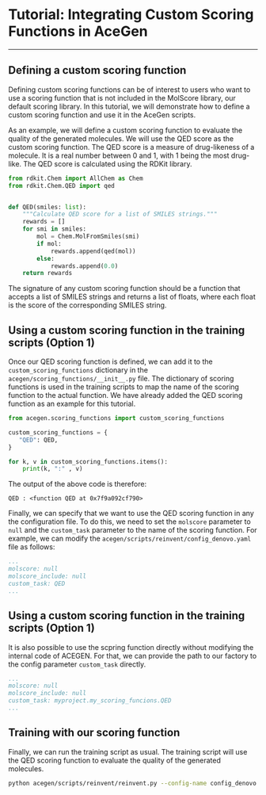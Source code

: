 # Tutorial: Integrating Custom Scoring Functions in AceGen

---

## Defining a custom scoring function

Defining custom scoring functions can be of interest to users who want to use a scoring function that is not included in the MolScore library, our default scoring library. In this tutorial, we will demonstrate how to define a custom scoring function and use it in the AceGen scripts.

As an example, we will define a custom scoring function to evaluate the quality of the generated molecules. We will use the QED score as the custom scoring function. The QED score is a measure of drug-likeness of a molecule. It is a real number between 0 and 1, with 1 being the most drug-like. The QED score is calculated using the RDKit library.


```python 
from rdkit.Chem import AllChem as Chem
from rdkit.Chem.QED import qed


def QED(smiles: list):
    """Calculate QED score for a list of SMILES strings."""
    rewards = []
    for smi in smiles:
        mol = Chem.MolFromSmiles(smi)
        if mol:
            rewards.append(qed(mol))
        else:
            rewards.append(0.0)
    return rewards
```

The signature of any custom scoring function should be a function that accepts a list of SMILES strings and returns a list of floats, where each float is the score of the corresponding SMILES string.

## Using a custom scoring function in the training scripts (Option 1)

Once our QED scoring function is defined, we can add it to the `custom_scoring_functions` dictionary in the `acegen/scoring_functions/__init__.py` file. The dictionary of scoring functions is used in the training scripts to map the name of the scoring function to the actual function. We have already added the QED scoring function as an example for this tutorial. 

```python
from acegen.scoring_functions import custom_scoring_functions

custom_scoring_functions = {
   "QED": QED,
}

for k, v in custom_scoring_functions.items():
    print(k, ":" , v)
```

The output of the above code is therefore:

```QED : <function QED at 0x7f9a092cf790>```

Finally, we can specify that we want to use the QED scoring function in any the configuration file. 
To do this, we need to set the `molscore` parameter to `null` and the `custom_task` parameter to the name of the scoring function. For example, we can modify the `acegen/scripts/reinvent/config_denovo.yaml` file as follows:

```yaml
...
molscore: null
molscore_include: null
custom_task: QED
...
```

## Using a custom scoring function in the training scripts (Option 1)

It is also possible to use the scpring function directly without modifying the internal code of ACEGEN.
For that, we can provide the path to our factory to the config parameter `custom_task` directly.

```yaml
...
molscore: null
molscore_include: null
custom_task: myproject.my_scoring_funcions.QED
...
```

## Training with our scoring function

Finally, we can run the training script as usual. The training script will use the QED scoring function to evaluate the quality of the generated molecules.

```bash
python acegen/scripts/reinvent/reinvent.py --config-name config_denovo
```
